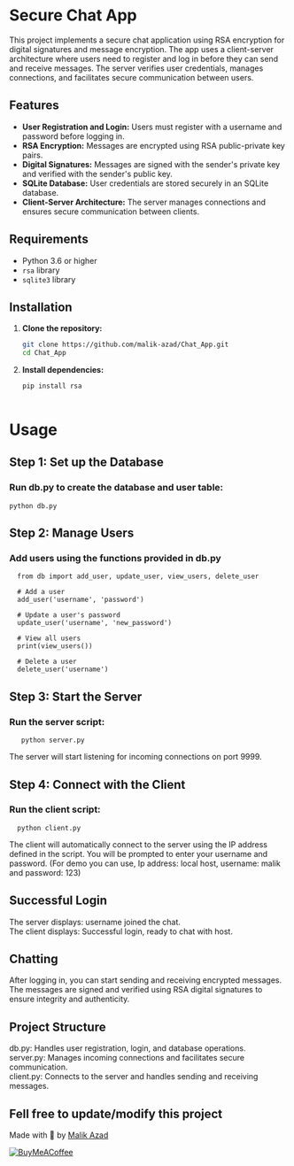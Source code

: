 # Secure Chat App

This project implements a secure chat application using RSA encryption for digital signatures and message encryption. The app uses a client-server architecture where users need to register and log in before they can send and receive messages. The server verifies user credentials, manages connections, and facilitates secure communication between users.

## Features

- **User Registration and Login:** Users must register with a username and password before logging in.
- **RSA Encryption:** Messages are encrypted using RSA public-private key pairs.
- **Digital Signatures:** Messages are signed with the sender's private key and verified with the sender's public key.
- **SQLite Database:** User credentials are stored securely in an SQLite database.
- **Client-Server Architecture:** The server manages connections and ensures secure communication between clients.

## Requirements

- Python 3.6 or higher
- `rsa` library
- `sqlite3` library

## Installation

1. **Clone the repository:**
   ```sh
   git clone https://github.com/malik-azad/Chat_App.git
   cd Chat_App
2. **Install dependencies:**
   ```sh
   pip install rsa
  
# Usage
## Step 1: Set up the Database
### Run db.py to create the database and user table:
    python db.py
    
## Step 2: Manage Users
### Add users using the functions provided in db.py
      from db import add_user, update_user, view_users, delete_user
   
      # Add a user
      add_user('username', 'password')
      
      # Update a user's password
      update_user('username', 'new_password')
      
      # View all users
      print(view_users())
      
      # Delete a user
      delete_user('username')

 ## Step 3: Start the Server
 ### Run the server script:
       python server.py

 The server will start listening for incoming connections on port 9999.
   
## Step 4: Connect with the Client
### Run the client script:
      python client.py
      
 The client will automatically connect to the server using the IP address defined in the script. You will be prompted to enter your username and password.
(For demo you can use, Ip address: local host,   username: malik and password: 123)

 

## Successful Login
 The server displays: username joined the chat. <br>
 The client displays: Successful login, ready to chat with host.<br>

## Chatting
 After logging in, you can start sending and receiving encrypted messages. <br>
 The messages are signed and verified using RSA digital signatures to ensure integrity and authenticity.

## Project Structure
 db.py: Handles user registration, login, and database operations. <br>
 server.py: Manages incoming connections and facilitates secure communication. <br>
 client.py: Connects to the server and handles sending and receiving messages.

## Fell free to update/modify this project

 Made with 🤍 by [Malik Azad](https://www.linkedin.com/in/malikazad)

 
  [![BuyMeACoffee](https://img.shields.io/badge/Buy%20Me%20a%20Coffee-ffdd00?style=for-the-badge&logo=buy-me-a-coffee&logoColor=black)](https://buymeacoffee.com/malikazad) 



